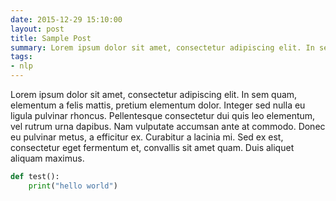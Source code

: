 ```yaml
---
date: 2015-12-29 15:10:00
layout: post
title: Sample Post
summary: Lorem ipsum dolor sit amet, consectetur adipiscing elit. In sem quam, elementum a felis mattis, pretium elementum dolor. Integer sed nulla eu ligula pulvinar rhoncus.
tags:
- nlp
---
```



Lorem ipsum dolor sit amet, consectetur adipiscing elit. In sem quam, elementum a felis mattis, pretium elementum dolor. Integer sed nulla eu ligula pulvinar rhoncus. Pellentesque consectetur dui quis leo elementum, vel rutrum urna dapibus. Nam vulputate accumsan ante at commodo. Donec eu pulvinar metus, a efficitur ex. Curabitur a lacinia mi. Sed ex est, consectetur eget fermentum et, convallis sit amet quam. Duis aliquet aliquam maximus.

```python
def test():
    print("hello world")
```
